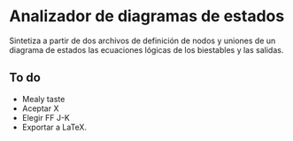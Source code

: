 # Analizador de diagramas de estados

Sintetiza a partir de dos archivos de definición de nodos y uniones de un diagrama de estados las ecuaciones lógicas de los biestables y las salidas.

## To do

- Mealy taste
- Aceptar X
- Elegir FF J-K
- Exportar a LaTeX.